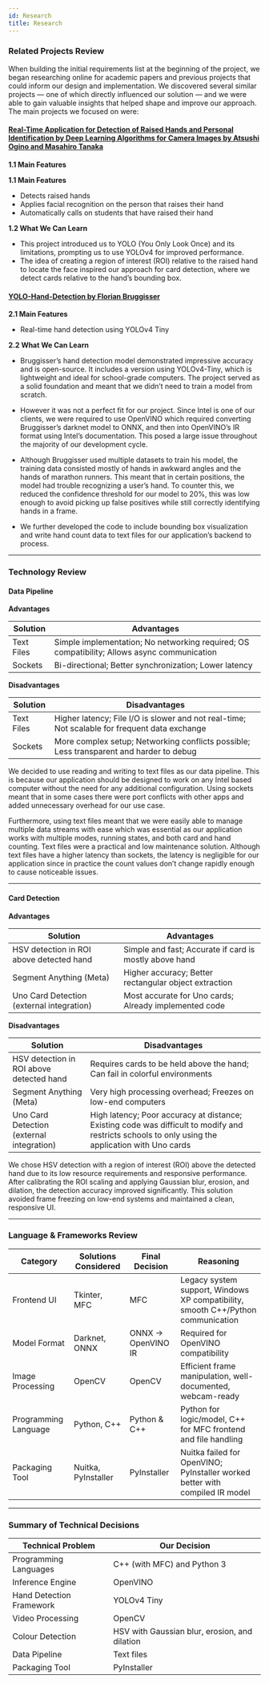 ```yaml
---
id: Research
title: Research
---
```


### Related Projects Review

When building the initial requirements list at the beginning of the project, we began researching online for academic papers and previous projects that could inform our design and implementation. We discovered several similar projects — one of which directly influenced our solution — and we were able to gain valuable insights that helped shape and improve our approach. The main projects we focused on were:

#### [Real-Time Application for Detection of Raised Hands and Personal Identification by Deep Learning Algorithms for Camera Images by Atsushi Ogino and Masahiro Tanaka](https://www.jstage.jst.go.jp/article/sss/2022/0/2022_106/_pdf)

**1.1 Main Features**

**1.1 Main Features**
- Detects raised hands  
- Applies facial recognition on the person that raises their hand  
- Automatically calls on students that have raised their hand  

**1.2 What We Can Learn**
- This project introduced us to YOLO (You Only Look Once) and its limitations, prompting us to use YOLOv4 for improved performance.
- The idea of creating a region of interest (ROI) relative to the raised hand to locate the face inspired our approach for card detection, where we detect cards relative to the hand’s bounding box.  

#### [YOLO-Hand-Detection by Florian Bruggisser](https://github.com/cansik/yolo-hand-detection)


**2.1 Main Features**
- Real-time hand detection using YOLOv4 Tiny

**2.2 What We Can Learn**
- Bruggisser’s hand detection model demonstrated impressive accuracy and is open-source. It includes a version using YOLOv4-Tiny, which is lightweight and ideal for school-grade computers. The project served as a solid foundation and meant that we didn’t need to train a model from scratch. 

- However it was not a perfect fit for our project. Since Intel is one of our clients, we were required to use OpenVINO which required converting Bruggisser’s darknet model to ONNX, and then into OpenVINO’s IR format using Intel’s documentation. This posed a large issue throughout the majority of our development cycle.  

- Although Bruggisser used multiple datasets to train his model, the training data consisted mostly of hands in awkward angles and the hands of marathon runners. This meant that in certain positions, the model had trouble recognizing a user’s hand. To counter this, we reduced the confidence threshold for our model to 20%, this was low enough to avoid picking up false positives while still correctly identifying hands in a frame.  

- We further developed the code to include bounding box visualization and write hand count data to text files for our application’s backend to process.  

---

### Technology Review

#### Data Pipeline

**Advantages**

| Solution     | Advantages                                                                                     |
|--------------|------------------------------------------------------------------------------------------------|
| Text Files   | Simple implementation; No networking required; OS compatibility; Allows async communication    |
| Sockets      | Bi-directional; Better synchronization; Lower latency                                          |

**Disadvantages**

| Solution     | Disadvantages                                                                                     |
|--------------|---------------------------------------------------------------------------------------------------|
| Text Files   | Higher latency; File I/O is slower and not real-time; Not scalable for frequent data exchange     |
| Sockets      | More complex setup; Networking conflicts possible; Less transparent and harder to debug           |

We decided to use reading and writing to text files as our data pipeline. This is because our application should be designed to work on any Intel based computer without the need for any additional configuration. Using sockets meant that in some cases there were port conflicts with other apps and added unnecessary overhead for our use case. 

 

Furthermore, using text files meant that we were easily able to manage multiple data streams with ease which was essential as our application works with multiple modes, running states, and both card and hand counting. Text files were a practical and low maintenance solution. Although text files have a higher latency than sockets, the latency is negligible for our application since in practice the count values don’t change rapidly enough to cause noticeable issues.  

---

#### Card Detection

**Advantages**

| Solution                                       | Advantages                                                                 |
|-----------------------------------------------|----------------------------------------------------------------------------|
| HSV detection in ROI above detected hand      | Simple and fast; Accurate if card is mostly above hand                     |
| Segment Anything (Meta)                       | Higher accuracy; Better rectangular object extraction                      |
| Uno Card Detection (external integration)     | Most accurate for Uno cards; Already implemented code                      |

**Disadvantages**

| Solution                                       | Disadvantages                                                                 |
|-----------------------------------------------|------------------------------------------------------------------------------|
| HSV detection in ROI above detected hand      | Requires cards to be held above the hand; Can fail in colorful environments |
| Segment Anything (Meta)                       | Very high processing overhead; Freezes on low-end computers                 |
| Uno Card Detection (external integration)     | High latency; Poor accuracy at distance; Existing code was difficult to modify and restricts schools to only using the application with Uno cards               |

We chose HSV detection with a region of interest (ROI) above the detected hand due to its low resource requirements and responsive performance. After calibrating the ROI scaling and applying Gaussian blur, erosion, and dilation, the detection accuracy improved significantly. This solution avoided frame freezing on low-end systems and maintained a clean, responsive UI. 

---

### Language & Frameworks Review

| Category             | Solutions Considered | Final Decision       | Reasoning                                                                      |
|----------------------|----------------------|----------------------|---------------------------------------------------------------------------------|
| Frontend UI          | Tkinter, MFC         | MFC                  | Legacy system support, Windows XP compatibility, smooth C++/Python communication |
| Model Format         | Darknet, ONNX        | ONNX → OpenVINO IR   | Required for OpenVINO compatibility                                             |
| Image Processing     | OpenCV               | OpenCV               | Efficient frame manipulation, well-documented, webcam-ready                                        |
| Programming Language | Python, C++          | Python & C++         | Python for logic/model, C++ for MFC frontend and file handling                 |
| Packaging Tool       | Nuitka, PyInstaller  | PyInstaller          | Nuitka failed for OpenVINO; PyInstaller worked better with compiled IR model   |

---

### Summary of Technical Decisions

| Technical Problem        | Our Decision                                                 |
|--------------------------|--------------------------------------------------------------|
| Programming Languages    | C++ (with MFC) and Python 3                                  |
| Inference Engine         | OpenVINO                                                     |
| Hand Detection Framework | YOLOv4 Tiny                                                  |
| Video Processing         | OpenCV                                                       |
| Colour Detection         | HSV with Gaussian blur, erosion, and dilation                |
| Data Pipeline            | Text files                                                   |
| Packaging Tool           | PyInstaller                                                  |
